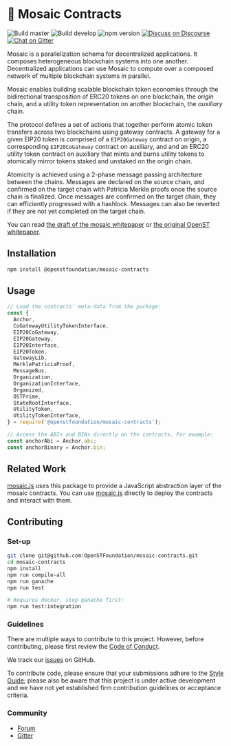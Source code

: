 # 💠 Mosaic Contracts

![Build master](https://img.shields.io/travis/OpenSTFoundation/mosaic-contracts/master.svg?label=build%20master&style=flat)
![Build develop](https://img.shields.io/travis/OpenSTFoundation/mosaic-contracts/develop.svg?label=build%20develop&style=flat)
![npm version](https://img.shields.io/npm/v/@openstfoundation/mosaic-contracts.svg?style=flat)
[![Discuss on Discourse](https://img.shields.io/discourse/https/discuss.openst.org/topics.svg?style=flat)][discourse]
[![Chat on Gitter](https://img.shields.io/gitter/room/OpenSTFoundation/SimpleToken.svg?style=flat)][gitter]

Mosaic is a parallelization schema for decentralized applications.
It composes heterogeneous blockchain systems into one another.
Decentralized applications can use Mosaic to compute over a composed network of multiple blockchain systems in parallel.

Mosaic enables building scalable blockchain token economies through the bidirectional transposition of ERC20 tokens on one blockchain, the *origin* chain, and a utility token representation on another blockchain, the *auxiliary* chain.

The protocol defines a set of actions that together perform atomic token transfers across two blockchains using gateway contracts. A gateway for a given EIP20 token is comprised of a `EIP20Gateway` contract on origin, a corresponding `EIP20CoGateway` contract on auxiliary, and and an ERC20 utility token contract on auxiliary that mints and burns utility tokens to atomically mirror tokens staked and unstaked on the origin chain.

Atomicity is achieved using a 2-phase message passing architecture between the chains. Messages are declared on the source chain, and confirmed on the target chain with Patricia Merkle proofs once the source chain is finalized. Once messages are confirmed on the target chain, they can efficiently progressed with a hashlock.
Messages can also be reverted if they are not yet completed on the target chain.

You can read [the draft of the mosaic whitepaper][mosaic whitepaper] or [the original OpenST whitepaper][openst whitepaper].

## Installation

```bash
npm install @openstfoundation/mosaic-contracts
```

## Usage

```js
// Load the contracts' meta-data from the package:
const {
  Anchor,
  CoGatewayUtilityTokenInterface,
  EIP20CoGateway,
  EIP20Gateway,
  EIP20Interface,
  EIP20Token,
  GatewayLib,
  MerklePatriciaProof,
  MessageBus,
  Organization,
  OrganizationInterface,
  Organized,
  OSTPrime,
  StateRootInterface,
  UtilityToken,
  UtilityTokenInterface,
} = require('@openstfoundation/mosaic-contracts');

// Access the ABIs and BINs directly on the contracts. For example:
const anchorAbi = Anchor.abi;
const anchorBinary = Anchor.bin;
```

## Related Work

[mosaic.js] uses this package to provide a JavaScript abstraction layer of the mosaic contracts.
You can use [mosaic.js] directly to deploy the contracts and interact with them.

## Contributing

### Set-up

```bash
git clone git@github.com:OpenSTFoundation/mosaic-contracts.git
cd mosaic-contracts
npm install
npm run compile-all
npm run ganache
npm run test

# Requires docker, stop ganache first:
npm run test:integration
```

### Guidelines

There are multiple ways to contribute to this project. However, before contributing, please first review the [Code of Conduct].

We track our [issues] on GitHub.

To contribute code, please ensure that your submissions adhere to the [Style Guide]; please also be aware that this project is under active development and we have not yet established firm contribution guidelines or acceptance criteria.

### Community

* [Forum][discourse]
* [Gitter]

[code of conduct]: https://github.com/OpenSTFoundation/mosaic-contracts/blob/develop/CODE_OF_CONDUCT.md
[discourse]: https://discuss.openst.org/
[gitter]: https://gitter.im/OpenSTFoundation/SimpleToken
[issues]: https://github.com/OpenSTFoundation/mosaic-contracts/issues
[mosaic.js]: https://github.com/OpenSTFoundation/mosaic.js
[mosaic whitepaper]: https://github.com/OpenSTFoundation/mosaic-contracts/blob/develop/docs/mosaicv0.pdf
[openst whitepaper]: https://drive.google.com/file/d/0Bwgf8QuAEOb7Z2xIeUlLd21DSjQ/view
[style guide]: https://github.com/OpenSTFoundation/mosaic-contracts/blob/develop/SOLIDITY_STYLE_GUIDE.md
